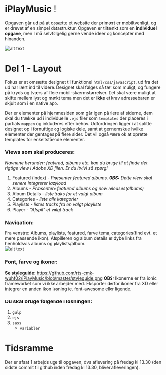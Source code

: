 # iPlayMusic !

Opgaven går ud på at opsætte et website der primært er mobiltvenligt, og er drevet af en simpel datastruktur.
Opgaven er tiltænkt som en **individuel opgave**, men I må selvfølgelig gerne vende ideer og koncepter med hinanden.


![alt text](https://github.com/rts-cmk-wuhf02/iPlayMusic/blob/master/iplaymusic.png "iPlayMusic hero")

# Del 1 - Layout
Fokus er at omsætte designet til funktionel ```html/css/javascript```, ud fra det ud har lært ind til videre. Designet skal følges så tæt som muligt, og fungere på kryds og tværs af flere mobil-skærmstørrelser. Det skal være muligt at skifte mellem lyst og mørkt tema men det er **ikke** et krav adressebaren er skjult som i en native app.

Der er elementer på hjemmesiden som går igen på flere af siderne, dem skal du trække ud i individuelle ```.ejs``` filer som ```templates``` der placeres i partials ```mappen``` og inkluderes efter behov. Udfordringen ligger i at splitte designet op i fornuftige og logiske dele, samt at gennemskue hvilke elementer der gentages på flere sider. Det vil også være ok at oprette templates for enkeltstående elementer.



### Views som skal produceres: 
*Navnene herunder: featured, albums etc. kan du bruge til at finde det rigtige view i Adobe XD filen. Er du itvivl så spørg!*

1. Featured (index) - *Præsenter featured albums. **OBS:** Dette view skal senere integrerer lazyload*
2. Albums - *Præsentere featured albums og new releases(albums)*
3. Album Details - *liste traks for et valgt album*
4. Categories - *liste alle kategorier*
5. Playlists - *listes tracks fra en valgt playliste*
6. Player - *"Afspil" et valgt track*

### Navigation:
Fra venstre: Albums, playlists, featured, farve tema, categories(find evt. et mere passende ikon). 
Afspilleren og album details er dybe links fra henholdsvis albums og playlists/album.  
![alt text](https://github.com/rts-cmk-wuhf02/iPlayMusic/blob/master/navigation.png "navigation")

### Font, farve og ikoner:
**Se styleguide:** https://github.com/rts-cmk-wuhf02/iPlayMusic/blob/master/styleguide.png 
**OBS:** Ikonerne er fra ionic frameworket som vi ikke arbejder med. Eksporter derfor ikoner fra XD eller integrer en anden ikon løsning ie. font-awesome eller ligende.

### Du skal bruge følgende i løsningen:
1. ```gulp```
2. ```ejs``` 
3. ```sass```
      * ```variabler```

# Tidsramme
Der er afsat 1 arbejds uge til opgaven, dvs aflevering på fredag kl 13.30 (den sidste commit til github inden fredag kl 13.30, bliver afleveringen).
